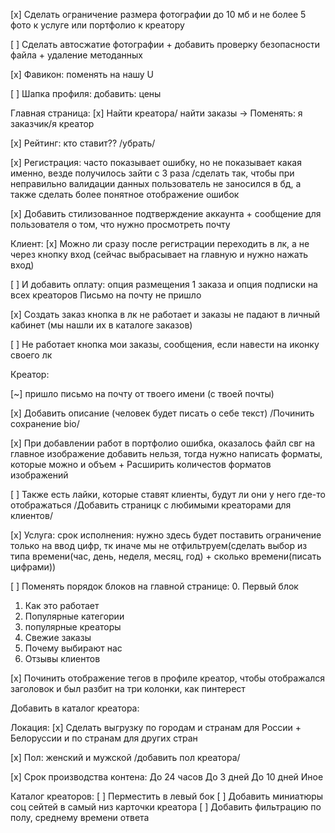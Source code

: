 [x] Сделать ограничение размера фотографии до 10 мб и не более 5 фото к услуге или портфолио к креатору

[ ] Сделать автосжатие фотографии + добавить проверку безопасности файла + удаление методанных

[x] Фавикон: поменять на нашу U

[ ] Шапка профиля: добавить: цены

Главная страница:
[x] Найти креатора/ найти заказы -> Поменять: я заказчик/я креатор

[x] Рейтинг: кто ставит?? /убрать/

[x] Регистрация: часто показывает ошибку, но не показывает какая именно, везде получилось зайти с 3 раза /сделать так, чтобы при неправильно валидации данных пользователь не заносился в бд, а также сделать более понятное отображение ошибок

[x] Добавить стилизованное подтверждение аккаунта + сообщение для пользователя о том, что нужно просмотреть почту

Клиент: 
[x] Можно ли сразу после регистрации переходить в лк, а не через кнопку вход (сейчас выбрасывает на главную и нужно нажать вход)

[ ] И добавить оплату: опция размещения 1 заказа и опция подписки на всех креаторов
Письмо на почту не пришло

[x] Создать заказ кнопка в лк не работает и заказы не падают в личный кабинет (мы нашли их в каталоге заказов)

[ ] Не работает кнопка мои заказы, сообщения, если навести на иконку своего лк

Креатор:

[~] пришло письмо на почту от твоего имени (с твоей почты)

[x] Добавить описание (человек будет писать о себе текст) /Починить сохранение bio/

[x] При добавлении работ в портфолио ошибка, оказалось файл свг на главное изображение добавить нельзя, тогда нужно написать форматы, которые можно и объем + Расширить количестов форматов изображений

[ ] Также есть лайки, которые ставят клиенты, будут ли они у него где-то отображаться /Добавить страницк с любимыми креаторами для клиентов/

[x] Услуга: срок исполнения: нужно здесь будет поставить ограничение только на ввод цифр, тк иначе мы не отфильтруем(сделать выбор из типа времени(час, день, неделя, месяц, год) + сколько времени(писать цифрами))



[ ] Поменять порядок блоков на главной странице:
0. Первый блок
1. Как это работает
2. Популярные категории 
3. популярные креаторы
4. Свежие заказы
5. Почему выбирают нас
6. Отзывы клиентов

[x] Починить отображение тегов в профиле креатор, чтобы отображался заголовок и был разбит на три колонки, как пинтерест

Добавить в каталог креатора:

Локация: 
[x] Сделать выгрузку по городам и странам для России + Белоруссии и по странам для других стран

[x] Пол: женский и мужской /добавить пол креатора/


[x] Срок производства контена:
До 24 часов
До 3 дней
До 10 дней
Иное

Каталог креаторов:
[ ] Перместить в левый бок
[ ] Добавить миниатюры соц сейтей в самый низ карточки креатора
[ ] Добавить фильтрацию по полу, среднему времени ответа
